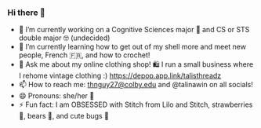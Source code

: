 ### Hi there 👋

- 🔭 I’m currently working on a Cognitive Sciences major 🧠 and CS or STS double major 🤓 (undecided) 
- 🌱 I’m currently learning how to get out of my shell more and meet new people, French 🇫🇷, and how to crochet! 
- 💬 Ask me about my online clothing shop! 🛍️ I run a small business where I rehome vintage clothing :) https://depop.app.link/talisthreadz
- 📫 How to reach me: thnguy27@colby.edu and @talinawin on all socials!
- 😄 Pronouns: she/her 🎀
- ⚡ Fun fact: I am OBSESSED with Stitch from Lilo and Stitch, strawberries 🍓, bears 🧸, and cute bugs 🐛 

